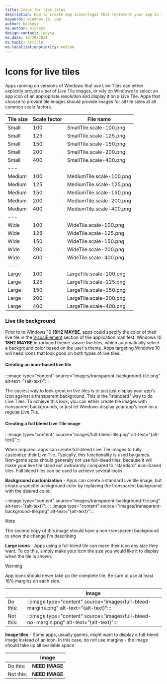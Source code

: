 ```yaml
---
title: Icons for live tiles
description: How to create app icons/logos that represent your app in the Start menu, app tiles, the taskbar, the Microsoft Store, and more. 
keywords: windows 10, uwp
author: hickeys
ms.author: hickeys
design-contact: judysa
ms.date: 10/29/2021
ms.topic: article
ms.localizationpriority: medium
---
```


# Icons for live tiles

Apps running on versions of Windows that use Live Tiles can either explicitly provide a set of Live Tile images, or rely on Windows to select an app icon of an appropriate resolution and display it on a Live Tile. Apps that choose to provide tile images should provide images for all tile sizes at all common scale factors.

| Tile size | Scale factor | File name                |
|-----------|--------------|--------------------------|
| Small     | 100          | SmallTile.scale-100.png  |
| Small     | 125          | SmallTile.scale-125.png  |
| Small     | 150          | SmallTile.scale-150.png  |
| Small     | 200          | SmallTile.scale-200.png  |
| Small     | 400          | SmallTile.scale-400.png  |
| ---       |              |                          |
| Medium    | 100          | MediumTile.scale-100.png |
| Medium    | 125          | MediumTile.scale-125.png |
| Medium    | 150          | MediumTile.scale-150.png |
| Medium    | 200          | MediumTile.scale-200.png |
| Medium    | 400          | MediumTile.scale-400.png |
| ---       |              |                          |
| Wide      | 100          | WideTile.scale-100.png   |
| Wide      | 125          | WideTile.scale-125.png   |
| Wide      | 150          | WideTile.scale-150.png   |
| Wide      | 200          | WideTile.scale-200.png   |
| Wide      | 400          | WideTile.scale-400.png   |
| ---       |              |                          |
| Large     | 100          | LargeTile.scale-100.png  |
| Large     | 125          | LargeTile.scale-125.png  |
| Large     | 150          | LargeTile.scale-150.png  |
| Large     | 200          | LargeTile.scale-200.png  |
| Large     | 400          | LargeTile.scale-400.png  |

### Live tile background

Prior to to Windows 10 **18H2 MAYBE**, apps could specify the color of their live tile in the [VisualElement](/uwp/schemas/appxpackage/appxmanifestschema/element-visualelements) section of the application manifest. Windows 10 **18H2 MAYBE** introduced theme-aware live tiles, which automatically select a background color based on the user's theme. Apps targeting Windows 10 will need icons that look good on both types of live tiles. 

#### Creating an icon-based live tile

:::image type="content" source="images/transparent-background-tile.png" alt-text="{alt-text}":::

The easiest way to look great on live tiles is to just just display your app's icon against a transparent background. This is the "standard" way to do Live Tiles. To achieve this look, you can either create tile images with transparent backgrounds, or just let Windows display your app's icon on a regular Live Tile.

#### Creating a full bleed Live Tile image

:::image type="content" source="images/full-bleed-tile.png" alt-text="{alt-text}":::

When required, apps can create full-bleed Live Tile images to fully customize their Live Tile. Typically, this functionality is used by games. Non-game apps should generally not use full-bleed tiles, because it will make your live tile stand out awkwardly compared to "standard" icon-based tiles. Full bleed tiles can be used to achieve several looks.

**Background customization** - Apps can create a standard live tile image, but create a specific background color by replacing the transparent background with the desired color.

:::image type="content" source="images/transparent-background-tile.png" alt-text="{alt-text}":::
:::image type="content" source="images/transparent-background-tile.png" alt-text="{alt-text}":::

> [!NOTE]
> The second copy of this image should have a non-transparent background to show the change I'm describing

**Large icons** - Apps using a full bleed tile can make their icon any size they want. To do this, simply make your icon the size you would like it to display when the tile is shown.

> [!WARNING]
> App icons should never take up the complete tile. Be sure to use at least 16% margins on each side.
>
> |           | Image                                                                     |
> |-----------|---------------------------------------------------------------------------|
> | Do this:  | :::image type="content" source="images/full-bleed-margins.png" alt-text="{alt-text}":::|
> | Not this: | :::image type="content" source="images/full-bleed-no-margin.png" alt-text="{alt-text}"::: |

**Image tiles** - Some apps, usually games, might want to display a full-bleed image instead of an icon. In this case, do not use margins - the image should take up all available space.

|           | Image                                                                     |
|-----------|---------------------------------------------------------------------------|
| Do this:  | **NEED IMAGE** |
| Not this: | **NEED IMAGE** |
